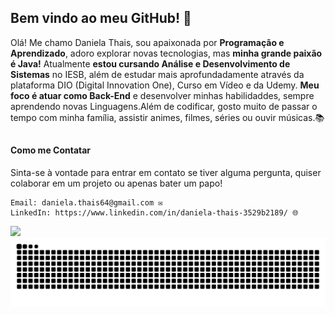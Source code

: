 ## Bem vindo ao meu GitHub! 👋

Olá! Me chamo Daniela Thais, sou apaixonada por **Programação e Aprendizado**, adoro explorar novas tecnologias, mas **minha grande paixão é Java!** Atualmente **estou cursando Análise e Desenvolvimento de Sistemas** no IESB, além de estudar mais aprofundadamente através da plataforma DIO (Digital Innovation One), Curso em Vídeo e da Udemy. **Meu foco é atuar como Back-End** e desenvolver minhas habilidaddes, sempre aprendendo novas Linguagens.Além de codificar, gosto muito de passar o tempo com minha família, assistir animes, filmes, séries ou ouvir músicas.📚️

##

#### Como me Contatar

Sinta-se à vontade para entrar em contato se tiver alguma pergunta, quiser colaborar em um projeto ou apenas bater um papo!

    Email: daniela.thais64@gmail.com ✉️
    LinkedIn: https://www.linkedin.com/in/daniela-thais-3529b2189/ 🌐

<div>
    <a href="https://github.com/DanielaThais">
    <img height="180cm" src="https://github-readme-stats.vercel.app/api/top-langs/?username=DanielaThais&layout=compact&langs_count=16&theme=material-palenight" />           
</div>

<picture align="center">
  <source media="(prefers-color-scheme: dark)" srcset="https://raw.githubusercontent.com/DanielaThais/DanielaThais/output/github-contribution-grid-snake-dark.svg">
  <source media="(prefers-color-scheme: light)" srcset="https://raw.githubusercontent.com/DanielaThais/DanielaThais/output/github-contribution-grid-snake-dark.svg">
  <img align="center" alt="github contribution grid snake animation" src="https://raw.githubusercontent.com/DanielaThais/DanielaThais/output/github-contribution-grid-snake.svg">
</picture>
